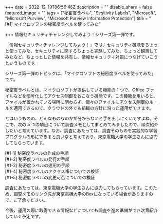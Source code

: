 +++
date = 2022-12-19T06:56:46Z
description = ""
disable_share = false
featured_image = ""
tags = ["秘密度ラベル", "Sesitivity Labels", "Microsoft", "Microsoft Purview", "Microsoft Purview Information Protection"]
title = "[#1] マイクロソフトの秘密度ラベルを使ってみた"

+++
情報セキュリティチャレンジしてみよう！シリーズ第一弾です。

「情報セキュリティチャレンジしてみよう！」では、セキュリティ機能をちょっと使ってみた、セキュリティに関するちょっと実験してみた、ちょっと観測してみたなど、ちょっとした情報を共有し、情報セキュリティ対策につなげていこうというものです。

シリーズ第一弾のトピックは、「マイクロソフトの秘密度ラベルを使ってみた」です。

秘密度ラベルとは、マイクロソフトが提供している機能の 1 つで、Office ファイルなどを暗号化してアクセス制御をおこなう機能です。この機能を用いると、ファイルが置かれている場所に関わらず、個々のファイルにアクセス制御のルールを適用できるので、クラウドの外でも組織の方針に沿った運用ができます。

とはいうものの、どんなものなのかが分からないと手を出しにくいですよね。そこで、次の 5 つの項目について調査メモとしてまとめてみましたので、順次紹介したいと考えています。なお、調査にあたっては、調査そのものを実践的な学習プログラムの形にできると良いなと考えており、東京電機大学の学生さんに協力してもらっています。

\[#1-1\] 秘密度ラベルの作成の手順  
\[#1-2\] 秘密度ラベルの発行の手順  
\[#1-3\] 秘密度ラベルの適用の手順  
\[#1-4\] 秘密度ラベルのアクセス権についての検証  
\[#1-5\] 秘密度ラベルの変更可否についての検証

調査にあたっては、東京電機大学の学生さんに協力してもらっています。このため、調査メモのリンク先が東京電機大学のBoxになっている場合がありますので、ご了承ください。

今後、運用の際に取得できる情報などについても調査を進め準備ができ次第紹介していく予定です。